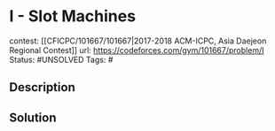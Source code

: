 # I - Slot Machines

contest: [[CFICPC/101667/101667|2017-2018 ACM-ICPC, Asia Daejeon Regional Contest]]
url: https://codeforces.com/gym/101667/problem/I
Status: #UNSOLVED
Tags: #

## Description

## Solution

